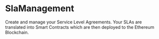 # SlaManagement
Create and manage your Service Level Agreements. Your SLAs are translated into Smart Contracts which are then deployed to the Ethereum Blockchain.
